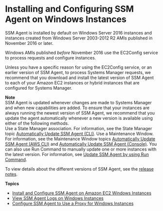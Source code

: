 # Installing and Configuring SSM Agent on Windows Instances<a name="sysman-install-ssm-win"></a>

SSM Agent is installed by default on Windows Server 2016 instances and instances created from Windows Server 2003\-2012 R2 AMIs published in November 2016 or later\.

Windows AMIs published *before* November 2016 use the EC2Config service to process requests and configure instances\.

Unless you have a specific reason for using the EC2Config service, or an earlier version of SSM Agent, to process Systems Manager requests, we recommend that you download and install the latest version of SSM Agent to each of your Amazon EC2 instances or hybrid instances that are configured for Systems Manager\.

**Note**  
SSM Agent is updated whenever changes are made to Systems Manager and when new capabilities are added\. To ensure that your instances are always running the newest version of SSM Agent, we recommend that you update the agent automatically whenever a new version is available using either of the following methods\.  
Use a State Manager association\. For information, see the State Manager topic [Automatically Update SSM Agent \(CLI\)](sysman-state-cli.md)\.
Use a Maintenance Window\. For information, see the Maintenance Window topics [Automatically Update SSM Agent \(AWS CLI\)](https://docs.aws.amazon.com/systems-manager/latest/userguide/mw-walkthrough-cli.html) and [Automatically Update SSM Agent \(Console\)](https://docs.aws.amazon.com/systems-manager/latest/userguide/mw-walkthrough-console.html)\. 
You can also use Run Command to manually update one or more instances with the latest version\. For information, see [Update SSM Agent by using Run Command](rc-console.md#rc-console-agentexample)\.

To view details about the different versions of SSM Agent, see the [release notes](https://github.com/aws/amazon-ssm-agent/blob/master/RELEASENOTES.md)\.

**Topics**
+ [Install and Configure SSM Agent on Amazon EC2 Windows Instances](sysman-install-win.md)
+ [View SSM Agent Logs on Windows Instances](sysman-agent-logs-win.md)
+ [Configure SSM Agent to Use a Proxy for Windows Instances](sysman-install-ssm-proxy.md)